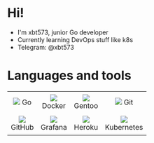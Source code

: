# Hi!

- I'm xbt573, junior Go developer
- Currently learning DevOps stuff like k8s
- Telegram: @xbt573

# Languages and tools

<table>
    <tbody>
        <tr>
            <td width="50" height="50" align="center">
                <a>
                    <img src="https://cdn.jsdelivr.net/gh/devicons/devicon/icons/go/go-original-wordmark.svg">
                    Go
                </a>
            </td>
            <td width="50" height="50" align="center">
                <a>
                    <img src="https://cdn.jsdelivr.net/gh/devicons/devicon/icons/docker/docker-original.svg">
                    Docker
                </a>
            </td>
            <td width="50" height="50" align="center">
                <a>
                    <img src="https://cdn.jsdelivr.net/gh/devicons/devicon/icons/gentoo/gentoo-plain.svg">
                    Gentoo
                </a>
            </td>
            <td width="50" height="50" align="center">
                <a>
                    <img src="https://cdn.jsdelivr.net/gh/devicons/devicon/icons/git/git-original.svg">
                    Git
                </a>
            </td>
        </tr>
        <tr>
            <td width="50" height="50" align="center">
                <a>
                    <img src="https://cdn.jsdelivr.net/gh/devicons/devicon/icons/github/github-original.svg">
                    GitHub
                </a>
            </td>
            <td width="50" height="50" align="center">
                <a>
                    <img src="https://cdn.jsdelivr.net/gh/devicons/devicon/icons/grafana/grafana-original.svg">
                    Grafana
                </a>
            </td>
            <td width="50" height="50" align="center">
                <a>
                    <img src="https://cdn.jsdelivr.net/gh/devicons/devicon/icons/heroku/heroku-original.svg">
                    Heroku
                </a>
            </td>
            <td width="50" height="50" align="center">
                <a>
                    <img src="https://cdn.jsdelivr.net/gh/devicons/devicon/icons/kubernetes/kubernetes-plain.svg">
                    Kubernetes
                </a>
            </td>
        </tr>
    </tbody>
</table>
